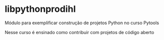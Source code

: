 # libpythonprodihl
Módulo para exemplificar construção de projetos Python no curso Pytools

Nesse curso é ensinado como contribuir com projetos de código aberto
